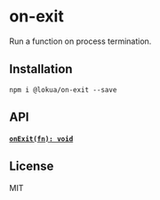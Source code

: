 # on-exit

Run a function on process termination.

## Installation

```
npm i @lokua/on-exit --save
```

## API

#### [`onExit(fn): void`](#onExit)

## License
MIT
